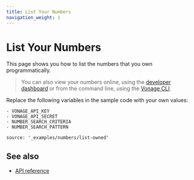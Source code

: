 ```yaml
---
title: List Your Numbers
navigation_weight: 1
---
```


# List Your Numbers

This page shows you how to list the numbers that you own programmatically.

> You can also view your numbers online, using the [developer dashboard](https://dashboard.nexmo.com/your-numbers) or from the command line, using the [Vonage CLI](https://github.com/vonage/vonage-cli#list-all-numbers-on-your-account).

Replace the following variables in the sample code with your own values:

```snippet_variables
- VONAGE_API_KEY
- VONAGE_API_SECRET
- NUMBER_SEARCH_CRITERIA
- NUMBER_SEARCH_PATTERN
```

```code_snippets
source: '_examples/numbers/list-owned'
```

## See also

* [API reference](/api/numbers)